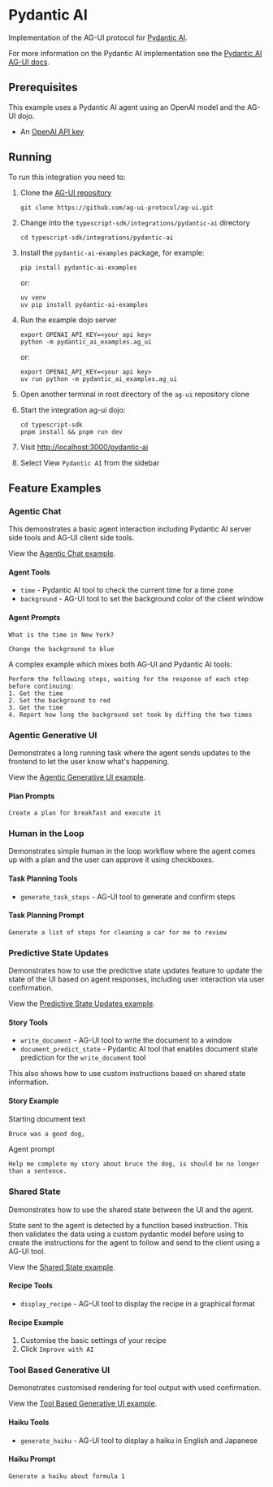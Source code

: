 # Pydantic AI

Implementation of the AG-UI protocol for [Pydantic AI](https://ai.pydantic.dev/).

For more information on the Pydantic AI implementation see
the [Pydantic AI AG-UI docs](https://ai.pydantic.dev/ag-ui/).

## Prerequisites

This example uses a Pydantic AI agent using an OpenAI model and the AG-UI dojo.

- An [OpenAI API key](https://help.openai.com/en/articles/4936850-where-do-i-find-my-openai-api-key)

## Running

To run this integration you need to:

1. Clone the [AG-UI repository](https://github.com/ag-ui-protocol/ag-ui)

    ```shell
    git clone https://github.com/ag-ui-protocol/ag-ui.git
    ```

2. Change into the `typescript-sdk/integrations/pydantic-ai` directory

    ```shell
    cd typescript-sdk/integrations/pydantic-ai
    ```

3. Install the `pydantic-ai-examples` package, for example:

    ```shell
    pip install pydantic-ai-examples
    ```

    or:

    ```shell
    uv venv
    uv pip install pydantic-ai-examples
    ```

4. Run the example dojo server

    ```shell
    export OPENAI_API_KEY=<your api key>
    python -m pydantic_ai_examples.ag_ui
    ```

    or:

    ```shell
    export OPENAI_API_KEY=<your api key>
    uv run python -m pydantic_ai_examples.ag_ui
    ```

5. Open another terminal in root directory of the `ag-ui` repository clone
6. Start the integration ag-ui dojo:

    ```shell
    cd typescript-sdk
    pnpm install && pnpm run dev
    ```

7. Visit [http://localhost:3000/pydantic-ai](http://localhost:3000/pydantic-ai)
8. Select View `Pydantic AI` from the sidebar


## Feature Examples

### Agentic Chat

This demonstrates a basic agent interaction including Pydantic AI server side
tools and AG-UI client side tools.

View the [Agentic Chat example](http://localhost:3000/pydantic-ai/feature/agentic_chat).

#### Agent Tools

- `time` - Pydantic AI tool to check the current time for a time zone
- `background` - AG-UI tool to set the background color of the client window

#### Agent Prompts

```text
What is the time in New York?
```

```text
Change the background to blue
```

A complex example which mixes both AG-UI and Pydantic AI tools:

```text
Perform the following steps, waiting for the response of each step before continuing:
1. Get the time
2. Set the background to red
3. Get the time
4. Report how long the background set took by diffing the two times
```

### Agentic Generative UI

Demonstrates a long running task where the agent sends updates to the frontend
to let the user know what's happening.

View the [Agentic Generative UI example](http://localhost:3000/pydantic-ai/feature/agentic_generative_ui).

#### Plan Prompts

```text
Create a plan for breakfast and execute it
```

### Human in the Loop

Demonstrates simple human in the loop workflow where the agent comes up with a
plan and the user can approve it using checkboxes.

#### Task Planning Tools

- `generate_task_steps` - AG-UI tool to generate and confirm steps

#### Task Planning Prompt

```text
Generate a list of steps for cleaning a car for me to review
```

### Predictive State Updates

Demonstrates how to use the predictive state updates feature to update the state
of the UI based on agent responses, including user interaction via user
confirmation.

View the [Predictive State Updates example](http://localhost:3000/pydantic-ai/feature/predictive_state_updates).

#### Story Tools

- `write_document` - AG-UI tool to write the document to a window
- `document_predict_state` - Pydantic AI tool that enables document state
  prediction for the `write_document` tool

This also shows how to use custom instructions based on shared state information.

#### Story Example

Starting document text

```markdown
Bruce was a good dog,
```

Agent prompt

```text
Help me complete my story about bruce the dog, is should be no longer than a sentence.
```

### Shared State

Demonstrates how to use the shared state between the UI and the agent.

State sent to the agent is detected by a function based instruction. This then
validates the data using a custom pydantic model before using to create the
instructions for the agent to follow and send to the client using a AG-UI tool.

View the [Shared State example](http://localhost:3000/pydantic-ai/feature/shared_state).

#### Recipe Tools

- `display_recipe` - AG-UI tool to display the recipe in a graphical format

#### Recipe Example

1. Customise the basic settings of your recipe
2. Click `Improve with AI`

### Tool Based Generative UI

Demonstrates customised rendering for tool output with used confirmation.

View the [Tool Based Generative UI example](http://localhost:3000/pydantic-ai/feature/tool_based_generative_ui).

#### Haiku Tools

- `generate_haiku` - AG-UI tool to display a haiku in English and Japanese

#### Haiku Prompt

```text
Generate a haiku about formula 1
```
